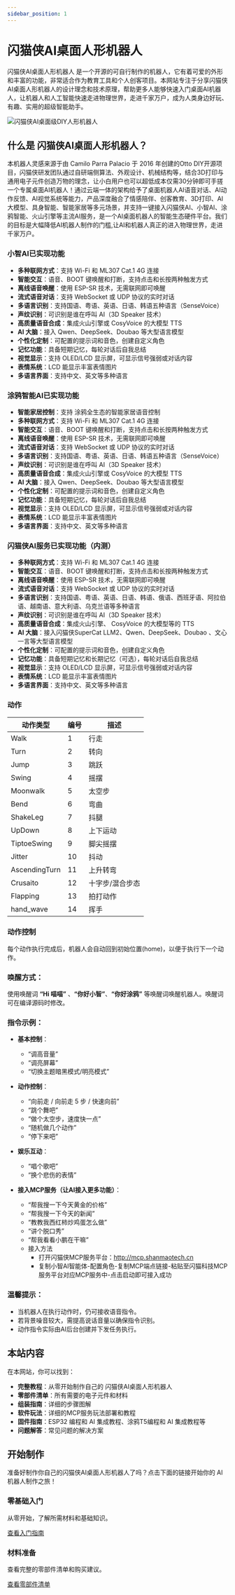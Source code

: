 ```yaml
---
sidebar_position: 1
---
```


# 闪猫侠AI桌面人形机器人

闪猫侠AI桌面人形机器人 是一个开源的可自行制作的机器人，它有着可爱的外形和丰富的功能，非常适合作为教育工具和个人创客项目。本网站专注于分享闪猫侠AI桌面人形机器人的设计理念和技术原理，帮助更多人能够快速入门桌面AI机器人，让机器人和人工智能快速走进物理世界，走进千家万户，成为人类身边好玩、有趣、实用的超级智能助手。

![闪猫侠AI桌面级DIY人形机器人](../static/img/ottoRobot2.png)

## 什么是 闪猫侠AI桌面人形机器人？

本机器人灵感来源于由 Camilo Parra Palacio 于 2016 年创建的Otto DIY开源项目，闪猫侠研发团队通过自研端侧算法、外观设计、机械结构等，结合3D打印与‮用通‬电子元件创造万物的理念，让小白用户也可以超低成本仅需30分钟即可手搓一‮专个‬属桌面AI机器人！通过云端一体的架构给予了桌面机器人AI语音对话、AI动作反馈、AI视觉系统等能力，产品深‮融度‬合了‮感情‬陪伴、创客教育、3D打印、AI大模型、具身智能、智能家‮等居‬多元场景，并支持一键‮入接‬闪猫侠AI、小智AI、涂鸦智能、火山引擎等主流AI服务，是一个AI桌面机器人的智能生态硬件平台。我们的目标是大幅降低AI机器人制作的门槛,让AI和机器人真正的进入物理世界，走进千家万户。



### 小智AI已实现功能
- **多种联网方式**：支持 Wi-Fi 和 ML307 Cat.1 4G 连接
- **智能交互**：语音、BOOT 键唤醒和打断，支持点击和长按两种触发方式
- **离线语音唤醒**：使用 ESP-SR 技术，无需联网即可唤醒
- **流式语音对话**：支持 WebSocket 或 UDP 协议的实时对话
- **多语言识别**：支持国语、粤语、英语、日语、韩语五种语言（SenseVoice）
- **声纹识别**：可识别是谁在呼叫 AI（3D Speaker 技术）
- **高质量语音合成**：集成火山引擎或 CosyVoice 的大模型 TTS
- **AI 大脑**：接入 Qwen、DeepSeek、Doubao 等大型语言模型
- **个性化定制**：可配置的提示词和音色，创建自定义角色
- **记忆功能**：具备短期记忆，每轮对话后自我总结
- **视觉显示**：支持 OLED/LCD 显示屏，可显示信号强弱或对话内容
- **表情系统**：LCD 能显示丰富表情图片
- **多语言界面**：支持中文、英文等多种语言

### 涂鸦智能AI已实现功能
- **智能家居控制**：支持 涂鸦全生态的智能家居语音控制
- **多种联网方式**：支持 Wi-Fi 和 ML307 Cat.1 4G 连接
- **智能交互**：语音、BOOT 键唤醒和打断，支持点击和长按两种触发方式
- **离线语音唤醒**：使用 ESP-SR 技术，无需联网即可唤醒
- **流式语音对话**：支持 WebSocket 或 UDP 协议的实时对话
- **多语言识别**：支持国语、粤语、英语、日语、韩语五种语言（SenseVoice）
- **声纹识别**：可识别是谁在呼叫 AI（3D Speaker 技术）
- **高质量语音合成**：集成火山引擎或 CosyVoice 的大模型 TTS
- **AI 大脑**：接入 Qwen、DeepSeek、Doubao 等大型语言模型
- **个性化定制**：可配置的提示词和音色，创建自定义角色
- **记忆功能**：具备短期记忆，每轮对话后自我总结
- **视觉显示**：支持 OLED/LCD 显示屏，可显示信号强弱或对话内容
- **表情系统**：LCD 能显示丰富表情图片
- **多语言界面**：支持中文、英文等多种语言

### 闪猫侠AI服务已实现功能（内测）
- **多种联网方式**：支持 Wi-Fi 和 ML307 Cat.1 4G 连接
- **智能交互**：语音、BOOT 键唤醒和打断，支持点击和长按两种触发方式
- **离线语音唤醒**：使用 ESP-SR 技术，无需联网即可唤醒
- **流式语音对话**：支持 WebSocket 或 UDP 协议的实时对话
- **多语言识别**：支持国语、粤语、英语、日语、韩语、俄语、西班牙语、阿拉伯语、越南语、意大利语、乌克兰语等多种语言
- **声纹识别**：可识别是谁在呼叫 AI（3D Speaker 技术）
- **高质量语音合成**：集成火山引擎、 CosyVoice 的大模型等的 TTS
- **AI 大脑**：接入闪猫侠SuperCat LLM2、Qwen、DeepSeek、Doubao 、文心一言等大型语言模型
- **个性化定制**：可配置的提示词和音色，创建自定义角色
- **记忆功能**：具备短期记忆和长期记忆（可选），每轮对话后自我总结
- **视觉显示**：支持 OLED/LCD 显示屏，可显示信号强弱或对话内容
- **表情系统**：LCD 能显示丰富表情图片
- **多语言界面**：支持中文、英文等多种语言

### 动作

| 动作类型      | 编号 | 描述            |
| ------------- | ---- | --------------- |
| Walk          | 1    | 行走            |
| Turn          | 2    | 转向            |
| Jump          | 3    | 跳跃            |
| Swing         | 4    | 摇摆            |
| Moonwalk      | 5    | 太空步          |
| Bend          | 6    | 弯曲            |
| ShakeLeg      | 7    | 抖腿            |
| UpDown        | 8    | 上下运动        |
| TiptoeSwing   | 9    | 脚尖摇摆        |
| Jitter        | 10   | 抖动            |
| AscendingTurn | 11   | 上升转弯        |
| Crusaito      | 12   | 十字步/混合步态 |
| Flapping      | 13   | 拍打动作        |
| hand_wave     | 14   | 挥手        |

### 动作控制

每个动作执行完成后，机器人会自动回到初始位置(home)，以便于执行下一个动作。

### 唤醒方式：

使用唤醒词 **“Hi 喵喵”** 、**“你好小智”**、**“你好涂鸦”** 等唤醒词唤醒机器人。唤醒词可在编译源码时修改。

### 指令示例：

- **基本控制**：

  - “调高音量”
  - “调亮屏幕”
  - “切换主题暗黑模式/明亮模式”

- **动作控制**：

  - “向前走 / 向前走 5 步 / 快速向前”
  - “跳个舞吧”
  - “做个太空步，速度快一点”
  - “随机做几个动作”
  - “停下来吧”

- **娱乐互动**：
  - “唱个歌吧”
  - “换个悲伤的表情”

- **接入MCP服务（让AI接入更多功能）**：
  - “帮我搜一下今天黄金的价格”
  - “帮我搜一下今天的新闻”
  - “教教我西红柿炒鸡蛋怎么做”
  - “讲个脱口秀”
  - “帮我看看小鹏在干嘛”
  - 接入方法
    - 打开闪猫侠MCP服务平台：http://mcp.shanmaotech.cn
    - 复制小智AI智能体-配置角色-复制MCP端点链接-粘贴至闪猫科技MCP服务平台对应MCP服务中-点击启动即可接入成功

### 温馨提示：

- 当机器人在执行动作时，仍可接收语音指令。
- 若背景噪音较大，需提高说话音量以确保指令识别。
- 动作指令实际由AI后台创建并下发任务执行。

## 本站内容

在本网站，你可以找到：

- **完整教程**：从零开始制作自己的 闪猫侠AI桌面人形机器人
- **零部件清单**：所有需要的电子元件和材料
- **组装指南**：详细的步骤图解
- **软件玩法**：详细的MCP服务玩法部署和教程
- **固件指南**：ESP32 编程和 AI 集成教程、涂鸦T5编程和 AI 集成教程等
- **问题解答**：常见问题的解决方案

## 开始制作

准备好制作你自己的闪猫侠AI桌面人形机器人了吗？点击下面的链接开始你的 AI 机器人制作之旅！

<div class="container">
  <div class="row">
    <div class="col col--6">
      <div class="card">
        <div class="card__header">
          <h3>零基础入门</h3>
        </div>
        <div class="card__body">
          <p>
            从零开始，了解所需材料和基础知识。
          </p>
        </div>
        <div class="card__footer">
          <a href="/docs/getting-started" class="button button--primary button--block">查看入门指南</a>
        </div>
      </div>
    </div>
    <div class="col col--6">
      <div class="card">
        <div class="card__header">
          <h3>材料准备</h3>
        </div>
        <div class="card__body">
          <p>
            查看完整的零部件清单和购买建议。
          </p>
        </div>
        <div class="card__footer">
          <a href="/docs/bom" class="button button--primary button--block">查看零部件清单</a>
        </div>
      </div>
    </div>
  </div>
</div>
